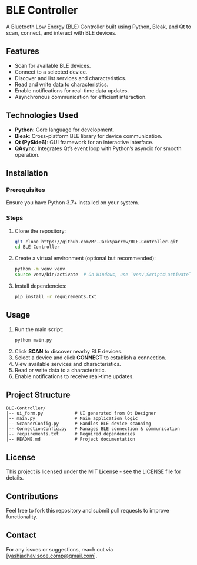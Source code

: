 # BLE Controller

A Bluetooth Low Energy (BLE) Controller built using Python, Bleak, and Qt to scan, connect, and interact with BLE devices.

## Features
- Scan for available BLE devices.
- Connect to a selected device.
- Discover and list services and characteristics.
- Read and write data to characteristics.
- Enable notifications for real-time data updates.
- Asynchronous communication for efficient interaction.

## Technologies Used
- **Python**: Core language for development.
- **Bleak**: Cross-platform BLE library for device communication.
- **Qt (PySide6)**: GUI framework for an interactive interface.
- **QAsync**: Integrates Qt’s event loop with Python’s asyncio for smooth operation.

## Installation

### Prerequisites
Ensure you have Python 3.7+ installed on your system.

### Steps
1. Clone the repository:
   ```bash
   git clone https://github.com/Mr-JackSparrow/BLE-Controller.git
   cd BLE-Controller
   ```
2. Create a virtual environment (optional but recommended):
   ```bash
   python -m venv venv
   source venv/bin/activate  # On Windows, use `venv\Scripts\activate`
   ```
3. Install dependencies:
   ```bash
   pip install -r requirements.txt
   ```

## Usage
1. Run the main script:
   ```bash
   python main.py
   ```
2. Click **SCAN** to discover nearby BLE devices.
3. Select a device and click **CONNECT** to establish a connection.
4. View available services and characteristics.
5. Read or write data to a characteristic.
6. Enable notifications to receive real-time updates.

## Project Structure
```
BLE-Controller/
│-- ui_form.py            # UI generated from Qt Designer
│-- main.py               # Main application logic
│-- ScannerConfig.py      # Handles BLE device scanning
│-- ConnectionConfig.py   # Manages BLE connection & communication
│-- requirements.txt      # Required dependencies
│-- README.md             # Project documentation
```

## License
This project is licensed under the MIT License - see the LICENSE file for details.

## Contributions
Feel free to fork this repository and submit pull requests to improve functionality.

## Contact
For any issues or suggestions, reach out via [yashjadhav.scoe.comp@gmail.com].

